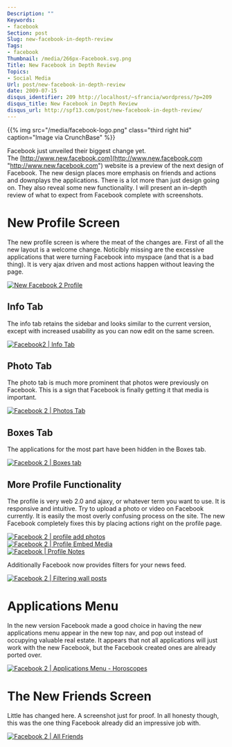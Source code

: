 ```yaml
---
Description: ""
Keywords:
- facebook
Section: post
Slug: new-facebook-in-depth-review
Tags:
- facebook
Thumbnail: /media/266px-Facebook.svg.png
Title: New Facebook in Depth Review
Topics:
- Social Media
Url: post/new-facebook-in-depth-review
date: 2009-07-15
disqus_identifier: 209 http://localhost/~sfrancia/wordpress/?p=209
disqus_title: New Facebook in Depth Review
disqus_url: http://spf13.com/post/new-facebook-in-depth-review/
---
```


{{% img src="/media/facebook-logo.png" class="third right hid" caption="Image via CrunchBase" %}}

Facebook just unveiled their biggest change yet.
The [http://www.new.facebook.com](http://www.new.facebook.com "http://www.new.facebook.com")
website is a preview of the next design of Facebook. The new design
places more emphasis on friends and actions and downplays the
applications. There is a lot more than just design going on. They also
reveal some new functionality. I will present an in-depth review of what
to expect from Facebook complete with screenshots.

New Profile Screen
==================

The new profile screen is where the meat of the changes are. First of
all the new layout is a welcome change. Noticibly missing are the
excessive applications that were turning Facebook into myspace (and that
is a bad thing). It is very ajax driven and most actions happen without
leaving the page.

[![New Facebook 2
Profile](/media/2672223104_5bcd304211.jpg)](http://www.flickr.com/photos/26106012@N04/2672223104/ "New Facebook 2 Profile by steve.francia, on Flickr")

Info Tab
--------

The info tab retains the sidebar and looks similar to the current
version, except with increased usability as you can now edit on the same
screen.

[![Facebook2 | Info
Tab](/media/2672300296_3b3f0be248.jpg)](http://www.flickr.com/photos/26106012@N04/2672300296/ "Facebook2 | Info Tab by steve.francia, on Flickr")

Photo Tab
---------

The photo tab is much more prominent that photos were previously on
Facebook. This is a sign that Facebook is finally getting it that media
is important.

[![Facebook 2 | Photos
Tab](/media/2672210044_fd009489c5.jpg)](http://www.flickr.com/photos/26106012@N04/2672210044/ "Facebook 2 | Photos Tab by steve.francia, on Flickr")

Boxes Tab
---------

The applications for the most part have been hidden in the Boxes tab.

[![Facebook 2 | Boxes
tab](/media/2671390265_ab38fa5de3.jpg)](http://www.flickr.com/photos/26106012@N04/2671390265/ "Facebook 2 | Boxes tab by steve.francia, on Flickr")

More Profile Functionality
--------------------------

The profile is very web 2.0 and ajaxy, or whatever term you want to use.
It is responsive and intuitive. Try to upload a photo or video on
Facebook currently. It is easily the most overly confusing process on
the site. The new Facebook completely fixes this by placing actions
right on the profile page.

[![Facebook 2 | profile add
photos](/media/2672225810_1e52336fa9.jpg)](http://www.flickr.com/photos/26106012@N04/2672225810/ "Facebook 2 | profile add photos by steve.francia, on Flickr")
<br>
[![Facebook 2 | Profile Embed
Media](/media/2672228026_1c78db0595.jpg)](http://www.flickr.com/photos/26106012@N04/2672228026/ "Facebook 2 | Profile Embed Media by steve.francia, on Flickr")
<br>
[![Facebook | Profile
Notes](/media/2671407141_3c0d93c89d.jpg)](http://www.flickr.com/photos/26106012@N04/2671407141/ "Facebook | Profile Notes by steve.francia, on Flickr")

Additionally Facebook now provides filters for your news feed.

[![Facebook 2 | Filtering wall
posts](/media/2672220392_fc9919a81f.jpg)](http://www.flickr.com/photos/26106012@N04/2672220392/ "Facebook 2 | Filtering wall posts by steve.francia, on Flickr")

Applications Menu
=================

In the new version Facebook made a good choice in having the new
applications menu appear in the new top nav, and pop out instead of
occupying valuable real estate. It appears that not all applications
will just work with the new Facebook, but the Facebook created ones are
already ported over.

[![Facebook 2 | Applications Menu -
Horoscopes](/media/2672216260_56beee0a04.jpg)](http://www.flickr.com/photos/26106012@N04/2672216260/ "Facebook 2 | Applications Menu - Horoscopes by steve.francia, on Flickr")

The New Friends Screen
======================

Little has changed here. A screenshot just for proof. In all honesty
though, this was the one thing Facebook already did an impressive job
with.

[![Facebook 2 | All
Friends](/media/2672287908_da0cd58bf7.jpg)](http://www.flickr.com/photos/26106012@N04/2672287908/ "Facebook 2 | All Friends by steve.francia, on Flickr")
